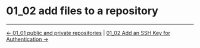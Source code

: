 # 01_02 add files to a repository
<!-- FooterStart -->
---
[← 01_01 public and private repositories](../01_01_public_and_private_repositories/README.md) | [01_02 Add an SSH Key for Authentication →](../01_03_add_an_ssh_key_for_authentication/README.md)
<!-- FooterEnd -->
